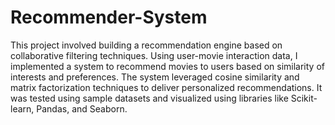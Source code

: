 # Recommender-System
This project involved building a recommendation engine based on collaborative filtering techniques. Using user-movie interaction data, I implemented a system to recommend movies to users based on similarity of interests and preferences. The system leveraged cosine similarity and matrix factorization techniques to deliver personalized recommendations. It was tested using sample datasets and visualized using libraries like Scikit-learn, Pandas, and Seaborn.

